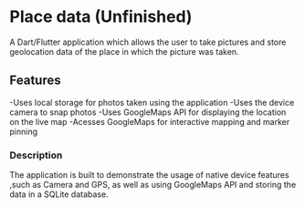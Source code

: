 # Place data (Unfinished)

A Dart/Flutter  application which allows the user to take pictures and store geolocation data of the place in which the picture was taken. 



## Features

-Uses local storage for photos taken using the application
-Uses the device camera to snap photos
-Uses GoogleMaps API for displaying the location on the live map
-Acesses GoogleMaps for interactive mapping and marker pinning

### Description
The application is built to demonstrate the usage of native device features ,such as Camera and GPS, as well as using GoogleMaps API and storing the data in a SQLite database. 

